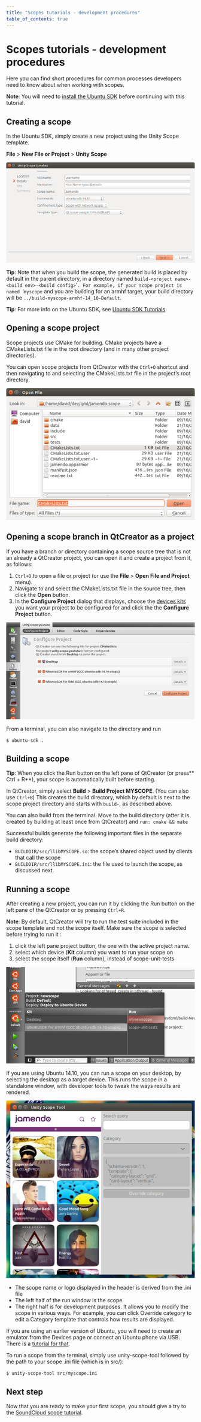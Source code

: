 ```yaml
---
title: "Scopes tutorials - development procedures"
table_of_contents: true
---
```


# Scopes tutorials - development procedures

Here you can find short procedures for common processes developers need to
know about when working with scopes.

**Note**: You will need to [install the Ubuntu SDK](../../platform/sdk/installing-the-sdk.md) before continuing with this tutorial.

## Creating a scope

In the Ubuntu SDK, simply create a new project using the Unity Scope template.

**File** &gt; **New File or Project** &gt; **Unity Scope**

![](../../../media/scope-tutorial-Screenshot_2015-02-25_09-20-37.png)

**Tip**: Note that when you build the scope, the generated build is placed by default in the parent directory, in a directory named `build-<project name>-<build env>-<build config>`'`. For example, if your scope project is named `‘`myscope` and you are building for an armhf target, your build directory will be `../build-myscope-armhf-14_10-Default`.

**Tip**: For more info on the Ubuntu SDK, see [Ubuntu SDK Tutorials](../../platform/sdk/tutorials-index.md).

## Opening a scope project

Scope projects use CMake for building. CMake projects have a CMakeLists.txt
file in the root directory (and in many other project directories).

You can open scope projects from QtCreator with the `Ctrl+O` shortcut
and then navigating to and selecting the CMakeLists.txt file in the project’s
root directory.

![](../../../media/scope-project-open.png)

## Opening a scope branch in QtCreator as a project

If you have a branch or directory containing a scope source tree that is not
an already a QtCreator project, you can open it and create a project from it,
as follows:

  1. `Ctrl+O` to open a file or project (or use the **File** &gt; **Open File and Project** menu).
  2. Navigate to and select the CMakeLists.txt file in the source tree, then click the **Open** button.
  3. In the **Configure Project** dialog that displays, choose the [devices kits](../../platform/sdk/tutorials-click-targets-and-device-kits.md) you want your project to be configured for and click the the **Configure Project** button.

![](../../../media/scope-tutorial-scope-branch-project-config.png)

From a terminal, you can also navigate to the directory and run

```
$ ubuntu-sdk .
```

## Building a scope

**Tip**: When you click the Run button on the left pane of QtCreator (or press** Ctrl + R**), your scope is automatically built before starting.

In QtCreator, simply select **Build** &gt; **Build Project MYSCOPE**. (You can
also use `Ctrl+B`) This creates the build directory, which by default
is next to the scope project directory and starts with `build-`, as described
above.

You can also build from the terminal. Move to the build directory (after it is
created by building at least once from QtCreator) and `run: cmake && make`

Successful builds generate the following important files in the separate build
directory:

  * `BUILDDIR/src/llibMYSCOPE.so`: the scope’s shared object used by clients that call the scope
  * `BUILDDIR/src/llibMYSCOPE.ini`: the file used to launch the scope, as discussed next.

## Running a scope

After creating a new project, you can run it by clicking the Run button on the
left pane of the QtCreator or by pressing `Ctrl+R`.

**Note**: By default, QtCreator will try to run the test suite included in the scope template and not the scope itself. Make sure the scope is selected before trying to run it :

  1. click the left pane project button, the one with the active project name.
  2. select which device (**Kit** column) you want to run your scope on
  3. select the scope itself (**Run** column), instead of scope-unit-tests

![](../../../media/scope-run-tests-vs-scope.png)

If you are using Ubuntu 14.10, you can run a scope on your desktop, by
selecting the desktop as a target device. This runs the scope in a standalone
window, with developer tools to tweak the ways results are rendered.

![](../../../media/unity-scope-tool.png)

  * The scope name or logo displayed in the header is derived from the .ini file
  * The left half of the run window is the scope.
  * The right half is for development purposes. It allows you to modify the scope in various ways. For example, you can click Override category to edit a Category template that controls how results are displayed.

If you are using an earlier version of Ubuntu, you will need to create an
emulator from the Devices page or connect an Ubuntu phone via USB. There is a [tutorial for that](../../platform/sdk/tutorials-running-apps-from-the-sdk.md).

To run a scope from the terminal, simply use unity-scope-tool followed by the
path to your scope .ini file (which is in src/):

```
$ unity-scope-tool src/myscope.ini
```

## Next step

Now that you are ready to make your first scope, you should give a try to the
[SoundCloud scope tutorial](/scopes/tutorials/write-a-json-scope-in-cpp.md).
